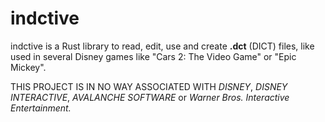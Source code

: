 # indctive

indctive is a Rust library to read, edit, use and create **.dct** (DICT) files, like used in several Disney
games like "Cars 2: The Video Game" or "Epic Mickey".


THIS PROJECT IS IN NO WAY ASSOCIATED WITH *DISNEY*, *DISNEY INTERACTIVE*, *AVALANCHE SOFTWARE* or 
*Warner Bros. Interactive Entertainment.*


